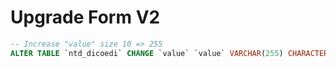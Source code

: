 # Upgrade Form V2

```sql
-- Increase "value" size 10 => 255
ALTER TABLE `ntd_dicoedi` CHANGE `value` `value` VARCHAR(255) CHARACTER SET utf8 COLLATE utf8_general_ci NOT NULL;
```
